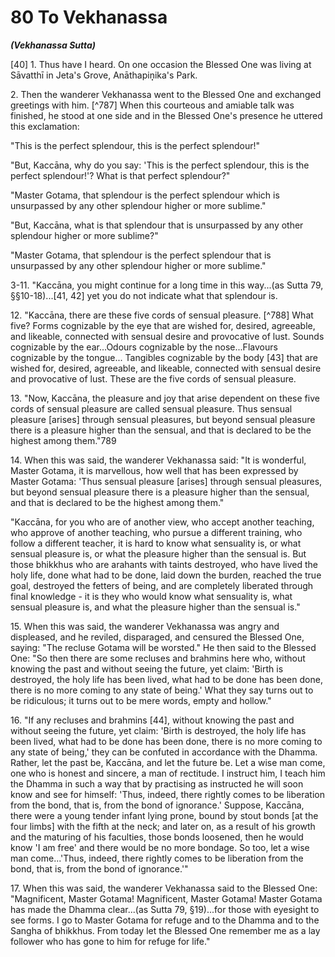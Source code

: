 # 80 To Vekhanassa
***(Vekhanassa Sutta)***

[40] 1. Thus have I heard. On one occasion the Blessed One was living at Sāvatthī in Jeta's Grove, Anāthapiṇ̣̣ika's Park.

2\. Then the wanderer Vekhanassa went to the Blessed One and exchanged greetings with him. [^787] When this courteous and amiable talk was finished, he stood at one side and in the Blessed One's presence he uttered this exclamation:

"This is the perfect splendour, this is the perfect splendour!"

"But, Kaccāna, why do you say: 'This is the perfect splendour, this is the perfect splendour!'? What is that perfect splendour?"

"Master Gotama, that splendour is the perfect splendour which is unsurpassed by any other splendour higher or more sublime."

"But, Kaccāna, what is that splendour that is unsurpassed by any other splendour higher or more sublime?"

"Master Gotama, that splendour is the perfect splendour that is unsurpassed by any other splendour higher or more sublime."

3-11. "Kaccāna, you might continue for a long time in this way...(as Sutta 79, §§10-18)...[41, 42] yet you do not indicate what that splendour is.

12\. "Kaccāna, there are these five cords of sensual pleasure. [^788] What five? Forms cognizable by the eye that are wished for, desired, agreeable, and likeable, connected with sensual desire and provocative of lust. Sounds cognizable by the ear...Odours cognizable by the nose...Flavours cognizable by the tongue... Tangibles cognizable by the body [43] that are wished for, desired, agreeable, and likeable, connected with sensual desire and provocative of lust. These are the five cords of sensual pleasure.

13\. "Now, Kaccāna, the pleasure and joy that arise dependent on these five cords of sensual pleasure are called sensual pleasure. Thus sensual pleasure [arises] through sensual pleasures,
but beyond sensual pleasure there is a pleasure higher than the sensual, and that is declared to be the highest among them."789

14\. When this was said, the wanderer Vekhanassa said: "It is wonderful, Master Gotama, it is marvellous, how well that has been expressed by Master Gotama: 'Thus sensual pleasure [arises] through sensual pleasures, but beyond sensual pleasure there is a pleasure higher than the sensual, and that is declared to be the highest among them."

"Kaccāna, for you who are of another view, who accept another teaching, who approve of another teaching, who pursue a different training, who follow a different teacher, it is hard to know what sensuality is, or what sensual pleasure is, or what the pleasure higher than the sensual is. But those bhikkhus who are arahants with taints destroyed, who have lived the holy life, done what had to be done, laid down the burden, reached the true goal, destroyed the fetters of being, and are completely liberated through final knowledge - it is they who would know what sensuality is, what sensual pleasure is, and what the pleasure higher than the sensual is."

15\. When this was said, the wanderer Vekhanassa was angry and displeased, and he reviled, disparaged, and censured the Blessed One, saying: "The recluse Gotama will be worsted." He then said to the Blessed One: "So then there are some recluses and brahmins here who, without knowing the past and without seeing the future, yet claim: 'Birth is destroyed, the holy life has been lived, what had to be done has been done, there is no more coming to any state of being.' What they say turns out to be ridiculous; it turns out to be mere words, empty and hollow."

16\. "If any recluses and brahmins [44], without knowing the past and without seeing the future, yet claim: 'Birth is destroyed, the holy life has been lived, what had to be done has been done, there is no more coming to any state of being,' they can be confuted in accordance with the Dhamma. Rather, let the past be, Kaccāna, and let the future be. Let a wise man come, one who is honest and sincere, a man of rectitude. I instruct him, I teach him the Dhamma in such a way that by practising as instructed he will soon know and see for himself: 'Thus, indeed, there rightly comes to be liberation from the bond, that is, from the bond of ignorance.' Suppose, Kaccāna, there were a young tender infant lying prone, bound by stout bonds [at the four
limbs] with the fifth at the neck; and later on, as a result of his growth and the maturing of his faculties, those bonds loosened, then he would know 'I am free' and there would be no more bondage. So too, let a wise man come...'Thus, indeed, there rightly comes to be liberation from the bond, that is, from the bond of ignorance.'"

17\. When this was said, the wanderer Vekhanassa said to the Blessed One: "Magnificent, Master Gotama! Magnificent, Master Gotama! Master Gotama has made the Dhamma clear...(as Sutta 79, §19)...for those with eyesight to see forms. I go to Master Gotama for refuge and to the Dhamma and to the Sangha of bhikkhus. From today let the Blessed One remember me as a lay follower who has gone to him for refuge for life."